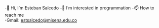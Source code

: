-👋 Hi, I’m Esteban Salcedo
-👀 I’m interested in programmation
-📫 How to reach me  
-Gmail: estsalcedo@misena.edu.co


